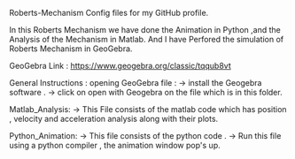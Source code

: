 Roberts-Mechanism
Config files for my GitHub profile.

In this Roberts Mechanism we have done the Animation in Python ,and the Analysis of the Mechanism in Matlab.
And I have Perfored the simulation of Roberts Mechanism in GeoGebra. 


GeoGebra Link : https://www.geogebra.org/classic/tqqub8vt

General Instructions :
opening GeoGebra file : 
->  install the Geogebra software .
-> click on open with Geogebra on the file which is in this folder.

Matlab_Analysis:
-> This File  consists of the matlab code  which has position , velocity and acceleration analysis along with their plots.

Python_Animation:
-> This file consists of the python code .
-> Run this file using a python compiler , the animation window pop's up.



